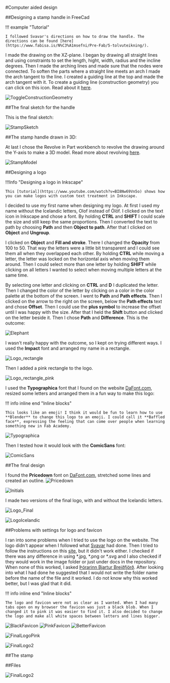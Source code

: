 #Computer aided design

##Designing a stamp handle in FreeCad


!!! example "Tutorial"

    I followed Svavar's directions on how to draw the handle. The directions can be found [here](https://www.fabisa.is/N%C3%A1msefni/Pre-Fab/5-tolvuteikning/).  


I made the drawing on the XZ-plane. I began by drawing all straight lines and using constraints to set the length, hight, width, radius and the incline degrees. Then I made the arching lines and made sure that the nodes were connected. To soften the parts where a straight line meets an arch I made the arch tangent to the line. I created a guiding line at the top and made the arch tangent with it. To create a guiding line (construction geometry) you can click on this icon. Read about it [here](https://wiki.freecad.org/Sketcher_ToggleConstruction). 

![ToggleConstructionGeometry](img/ToggleConstructionGeometryIcon.jpg)

##The final sketch for the handle

This is the final sketch:

![StampSketch](img/StampSketch500x514.jpg)

##The stamp handle drawn in 3D:

At last I chose the Revolve in Part workbench to revolve the drawing around the Y-axis to make a 3D model. Read more about revolving [here](https://wiki.freecad.org/Part_Revolve). 

![StampModel](img/StampModelReady300x237.jpg)


##Designing a logo


!!!Info "Designing a logo in Inkscape"
  
    This [tutorial](https://www.youtube.com/watch?v=BI8Nw69Vn5o) shows how you can make logos with custom text treatment in Inkscape.

I decided to use my first name when designing my logo. At first I used my name without the Icelandic letters, Olof instead of Ólöf. I clicked on the text icon in Inkscape and chose a font. By holding **CTRL** and **SHIFT** I could scale the size and still keep the same proportions. Then I converted the text to path by choosing **Path** and then **Object to path**. After that I clicked on **Object** and **Ungroup**. 

I clicked on **Object** and **Fill and stroke**. There I changed the **Opacity** from 100 to 50. That way the letters were a little bit transparent and I could see them all when they overlapped each other. By holding **CTRL** while moving a letter, the letter was locked on the horizontal axis when moving them around. Then I could select more than one letter by holding **SHIFT** while clicking on all letters I wanted to select when moving multiple letters at the same time.

By selecting one letter and clicking on **CTRL** and **D** I duplicated the letter. Then I changed the color of the letter by clicking on a color in the color palette at the bottom of the screen. I went to **Path** and **Path effects**. Then I clicked on the arrow to the right on the screen, below the **Path effects** text and chose **Offset**. Then I could use the **plus symbol** to increase the offset until I was happy with the size. After that I held the **Shift** button and clicked on the letter beside it. Then I chose **Path** and **Difference**. This is the outcome:

![Elephant](img/Elephant3.jpg_300X113.jpg)

I wasn't really happy with the outcome, so I kept on trying different ways. I used the **Impact** font and arranged my name in a rectangle. 

![Logo_rectangle](img/Logo_rectangle.jpg)     

Then I added a pink rectangle to the logo.

![Logo_rectangle_pink](img/Logo_rectangle_pink250x257.jpg)

I used the **Typographica** font that I found on the website [DaFont.com](https://www.dafont.com/search.php?q=typographica), resized some letters and arranged them in a fun way to make this logo:


!!! info inline end "Inline blocks"

    This looks like an emoji! I think it would be fun to learn how to use **Blender** to change this logo to an emoji. I could call it **Baffled face**, expressing the feeling that can come over people when learning something new in Fab Academy. 


![Typographica](img/Typographica3.jpg)      

Then I tested how it would look with the **ComicSans** font:

![ComicSans](img/ComicSans.jpg) 


##The final design

I found the **Pricedown** font on [DaFont.com](https://www.dafont.com/search.php?q=pricedown), stretched some lines and created an outline.
![Pricedown](img/Pricedown_c_300x355.jpg)

![Initials](img/Initials200x167.jpg)

I made two versions of the final logo, with and without the Icelandic letters.

![Logo_Final](img/Logo_final.jpg)

![LogoIcelandic](img/OlofWithIcelandicLetters286x197.jpg)

##Problems with settings for logo and favicon

I ran into some problems when I tried to use the logo on the website. The logo didn't appear when I followed what [Svavar](https://fabacademy.org/2023/labs/isafjordur/students/svavar-konradsson/assignments/week01.html#customizing-the-theme) had done. Then I tried to follow the instructions on this [site](https://squidfunk.github.io/mkdocs-material/setup/changing-the-logo-and-icons/), but it didn't work either. I checked if there was any difference in using *.jpg, *.png or *.svg and I also checked if they would work in the image folder or just under docs in the repository. When none of this worked, I asked [Þórarinn Bjartur Breiðfjörð](https://fabacademy.org/archives/2015/eu/students/gunnarsson.thorarinn_b.b/index.html). After looking into what I had done he suggested that I would not write the folder name before the name of the file and it worked. I do not know why this worked better, but I was glad that it did.


!!! info inline end "Inline blocks"

    The logo and favicon were not as clear as I wanted. When I had many tabs open on my browser the favicon was just a black blob. When I changed it to pink it was easier to find it. I also decided to change the logo and make all white spaces between letters and lines bigger.

![BlackFavicon](img/BlackFavicon.jpg)   ![PinkFavicon](img/PinkFavicon.jpg) ![BetterFavicon](<img/FaviconAbit better.jpg>)  


![FinalLogoPink](img/FinalLogo2_Pink.png)

![FinalLogo2](img/FinalLogo2_MoreSpace.png)


##The stamp





##Files


![FinalLogo2](LogoIcelandic_moreSpace.svg)


